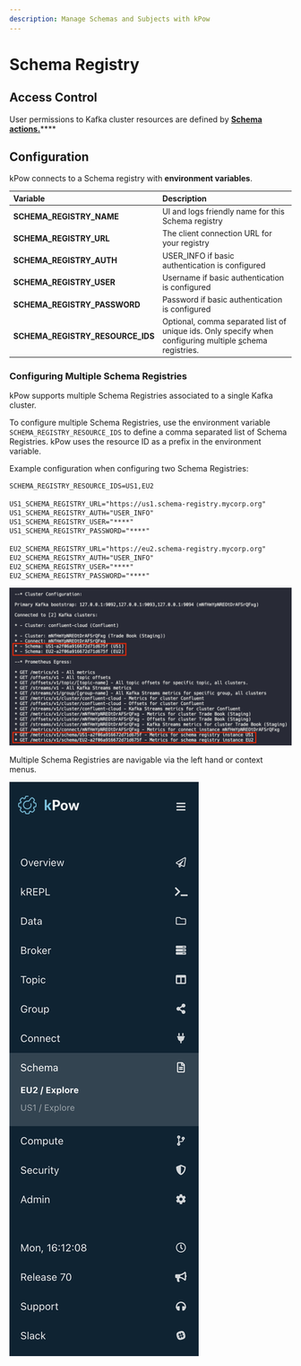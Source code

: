 ```yaml
---
description: Manage Schemas and Subjects with kPow
---
```


# Schema Registry

## Access Control

User permissions to Kafka cluster resources are defined by [**Schema actions.**](../authorization/overview.md#user-actions)\*\*\*\*

## **Configuration**

kPow connects to a Schema registry with **environment variables**.

| Variable | Description |
| :--- | :--- |
| **SCHEMA\_REGISTRY\_NAME** | UI and logs friendly name for this Schema registry |
| **SCHEMA\_REGISTRY\_URL** | The client connection URL for your registry |
| **SCHEMA\_REGISTRY\_AUTH** | USER\_INFO if basic authentication is configured |
| **SCHEMA\_REGISTRY\_USER** | Username if basic authentication is configured |
| **SCHEMA\_REGISTRY\_PASSWORD** | Password if basic authentication is configured |
| **SCHEMA\_REGISTRY\_RESOURCE\_IDS** | Optional, comma separated list of unique ids. Only specify when configuring multiple [s](kafka-connect.md#configuring-multiple-connect-clusters)chema registries. |

### Configuring Multiple Schema Registries

kPow supports multiple Schema Registries associated to a single Kafka cluster. 

To configure multiple Schema Registries, use the environment variable `SCHEMA_REGISTRY_RESOURCE_IDS` to define a comma separated list of Schema Registries. kPow uses the resource ID as a prefix in the environment variable.

Example configuration when configuring two Schema Registries:

```text
SCHEMA_REGISTRY_RESOURCE_IDS=US1,EU2

US1_SCHEMA_REGISTRY_URL="https://us1.schema-registry.mycorp.org"
US1_SCHEMA_REGISTRY_AUTH="USER_INFO"
US1_SCHEMA_REGISTRY_USER="****"
US1_SCHEMA_REGISTRY_PASSWORD="****"

EU2_SCHEMA_REGISTRY_URL="https://eu2.schema-registry.mycorp.org"
EU2_SCHEMA_REGISTRY_AUTH="USER_INFO"
EU2_SCHEMA_REGISTRY_USER="****"
EU2_SCHEMA_REGISTRY_PASSWORD="****"
```

![kPow&apos;s startup log message confirming it has connected to both Schema Registries.](../.gitbook/assets/screen-shot-2021-03-29-at-4.14.03-pm.png)

Multiple Schema Registries are navigable via the left hand or context menus.

![kPow&apos;s navigation menu when multiple Schema Registries have been configured.](../.gitbook/assets/screen-shot-2021-03-29-at-4.12.11-pm.png)

